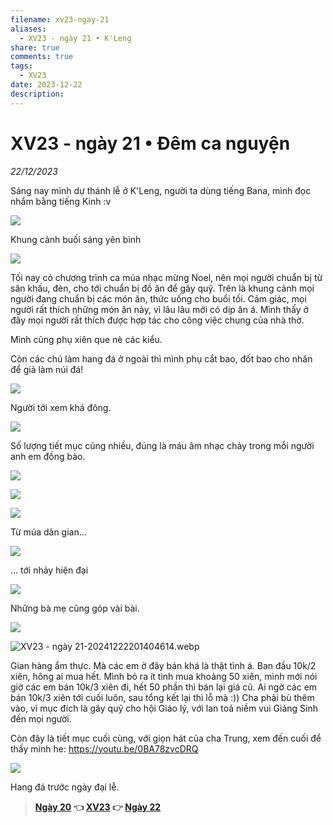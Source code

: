 ```yaml
---
filename: xv23-ngay-21
aliases:
  - XV23 - ngày 21 • K'Leng
share: true
comments: true
tags:
  - XV23
date: 2023-12-22
description: 
---
```

# XV23 - ngày 21 • Đêm ca nguyện  
  
*22/12/2023*  
  
Sáng nay mình dự thánh lễ ở K'Leng, người ta dùng tiếng Bana, mình đọc nhẩm bằng tiếng Kinh :v  
  
  
![](https://i.imgur.com/rj4KpHG.png)  
  
Khung cảnh buối sáng yên bình  
  
![](https://i.imgur.com/omtpFk7.png)  
  
Tối nay có chương trình ca múa nhạc mừng Noel, nên mọi người chuẩn bị từ sân khấu, đèn, cho tới chuẩn bị đồ ăn để gây quỹ. Trên là khung cảnh mọi người đang chuẩn bị các món ăn, thức uống cho buổi tối. Cảm giác, mọi người rất thích những món ăn này, vì lâu lâu mới có dịp ăn á. Mình thấy ở đây mọi người rất thích được hợp tác cho công việc chung của nhà thờ.  
  
Mình cũng phụ xiên que nè các kiểu.  
  
Còn các chú làm hang đá ở ngoài thì mình phụ cắt bao, đốt bao cho nhăn để giả làm núi đá!  
  
![](https://i.imgur.com/X2zJObS.png)  
  
Người tới xem khá đông.  
  
![](https://i.imgur.com/MR3YqwJ.png)  
  
Số lượng tiết mục cũng nhiều, đúng là máu âm nhạc chảy trong mỗi người anh em đồng bào.  
  
![](https://i.imgur.com/7wiF9cL.png)  
  
![](https://i.imgur.com/Xia0Tly.png)  
  
![](https://i.imgur.com/DrVYMmK.png)  
  
Từ múa dân gian...  
  
![](https://i.imgur.com/JxNVmpD.png)  
  
... tới nhảy hiện đại  
  
![](https://i.imgur.com/k483QnW.png)  
  
Những bà mẹ cũng góp vài bài.  
  
![](https://i.imgur.com/zJl0cbT.png)  
  
<!--⚠️Imgur upload failed, check dev console-->  
![XV23 - ngày 21-20241222201404614.webp](../assets/img/XV23%20-%20ng%C3%A0y%2021-20241222201404614.webp)  
  
Gian hàng ẩm thực. Mà các em ở đây bán khá là thật tình á. Ban đầu 10k/2 xiên, hông ai mua hết. Mình bỏ ra ít tình mua khoảng 50 xiên, mình mới nói giờ các em bán 10k/3 xiên đi, hết 50 phần thì bán lại giá cũ. Ai ngờ các em bán 10k/3 xiên tới cuối luôn, sau tổng kết lại thì lỗ mà :)) Cha phải bù thêm vào, vì mục đích là gây quỹ cho hội Giáo lý, với lan toả niềm vui Giáng Sinh đến mọi người.  
  
Còn đây là tiết mục cuối cùng, với giọn hát của cha Trung, xem đến cuối để thấy mình he: https://youtu.be/0BA78zvcDRQ  
  
![](https://i.imgur.com/nfREThD.png)  
  
Hang đá trước ngày đại lễ.  
  
> **[Ngày 20](./xv23-ngay-20.md) 👈 [XV23](./xuyen-viet-2023.md) 👉 [Ngày 22](./xv23-ngay-22.md)**